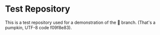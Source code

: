# Test Repository

This is a test repository used for a demonstration of the 🎃 branch. (That's a pumpkin, UTF-8 code f09f8e83).
